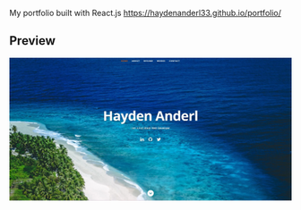 My portfolio built with React.js
https://haydenanderl33.github.io/portfolio/
## Preview
![Preview](public/images/portpic.JPG)


